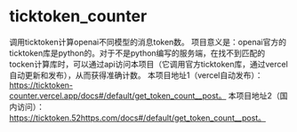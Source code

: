 # ticktoken_counter
调用ticktoken计算openai不同模型的消息token数。
项目意义是：openai官方的ticktoken库是python的。对于不是python编写的服务端，在找不到匹配的tocken计算库时，可以通过api访问本项目（它调用官方ticktoken库，通过vercel自动更新和发布），从而获得准确计数。
本项目地址1（vercel自动发布）：https://ticktoken-counter.vercel.app/docs#/default/get_token_count__post。
本项目地址2（国内访问）：https://ticktoken.52https.com/docs#/default/get_token_count__post。
